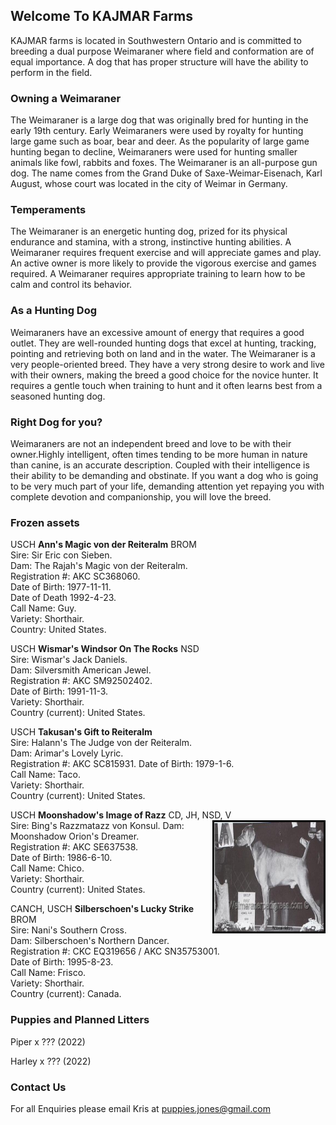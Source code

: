 ## Welcome To KAJMAR Farms

KAJMAR farms is located in Southwestern Ontario and is committed to breeding a dual purpose Weimaraner where field and conformation are of equal importance. A dog that has proper structure will have the ability to perform in the field.

### Owning a Weimaraner

The Weimaraner is a large dog that was originally bred for hunting in the early 19th century. Early Weimaraners were used by royalty for hunting large game such as boar, bear and deer. As the popularity of large game hunting began to decline, Weimaraners were used for hunting smaller animals like fowl, rabbits and foxes.
The Weimaraner is an all-purpose gun dog. The name comes from the Grand Duke of Saxe-Weimar-Eisenach, Karl August, whose court was located in the city of Weimar in Germany.

### Temperaments

The Weimaraner is an energetic hunting dog, prized for its physical endurance and stamina, with a strong, instinctive hunting abilities.  A Weimaraner requires frequent exercise and will appreciate games and play. An active owner is more likely to provide the vigorous exercise and games required. A Weimaraner requires appropriate training to learn how to be calm and control its behavior.

### As a Hunting Dog

Weimaraners have an excessive amount of energy that requires a good outlet. They are well-rounded hunting dogs that excel at hunting, tracking, pointing and retrieving both on land and in the water. The Weimaraner is a very people-oriented breed. They have a very strong desire to work and live with their owners, making the breed a good choice for the novice hunter. It requires a gentle touch when training to hunt and it often learns best from a seasoned hunting dog.

### Right Dog for you?
Weimaraners are not an independent breed and love to be with their owner.Highly intelligent, often times tending to be more human in nature than canine, is an accurate description. Coupled with their intelligence is their ability to be demanding and obstinate. If you want a dog who is going to be very much part of your life, demanding attention yet repaying you with complete devotion and companionship, you will love the breed.

### Frozen assets

USCH **Ann's Magic von der Reiteralm** BROM  
Sire: Sir Eric con Sieben.  
Dam: The Rajah's Magic von der Reiteralm.  
Registration #: AKC SC368060.  
Date of Birth: 1977-11-11.  
Date of Death 1992-4-23.  
Call Name: Guy.  
Variety: Shorthair.  
Country: United States.  

USCH **Wismar's Windsor On The Rocks** NSD  
Sire: Wismar's Jack Daniels.  
Dam: Silversmith American Jewel.  
Registration #: AKC SM92502402.  
Date of Birth: 1991-11-3.  
Variety: Shorthair.  
Country (current): United States.  

USCH **Takusan's Gift to Reiteralm**  
Sire: Halann's The Judge von der Reiteralm.   
Dam: Arimar's Lovely Lyric.   
Registration #: AKC SC815931. 
Date of Birth: 1979-1-6.  
Call Name: Taco.  
Variety: Shorthair.  
Country (current): United States.  

USCH **Moonshadow's Image of Razz** CD, JH, NSD, V  
Sire: Bing's Razzmatazz von Konsul.  <img src="assets/images/moonshadow.jpeg" class="img-responsive" alt="" style="width:175px;height:175px;border:3px solid black;float:right">
Dam: Moonshadow Orion's Dreamer.  
Registration #: AKC SE637538.  
Date of Birth: 1986-6-10.  
Call Name: Chico.  
Variety: Shorthair.  
Country (current): United States.  

CANCH, USCH **Silberschoen's Lucky Strike** BROM  
Sire: Nani's Southern Cross.  
Dam: Silberschoen's Northern Dancer.  
Registration #: CKC EQ319656 / AKC SN35753001.  
Date of Birth: 1995-8-23.  
Call Name: Frisco.  
Variety: Shorthair.  
Country (current): Canada.  

### Puppies and Planned Litters

Piper x ??? (2022)

Harley x ??? (2022)

### Contact Us
For all Enquiries please email Kris at puppies.jones@gmail.com


